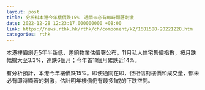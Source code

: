 ```yaml
---
layout: post
title: 分析料本港今年樓價跌15%　通關未必有即時顯著刺激
date: 2022-12-28 12:23:17.000000000 +08:00
link: https://news.rthk.hk/rthk/ch/component/k2/1681588-20221228.htm
categories: rthk
---
```


本港樓價創近5年半新低，差餉物業估價署公布，11月私人住宅售價指數，按月跌幅擴大至3.3%，連跌6個月；今年首11個月累跌近14%。

有分析預計，本港今年樓價跌15%。即使通關在即，但相信對樓價和成交量，都未必有即時顯著的刺激，估計明年樓價仍有最多1成的下跌空間。
